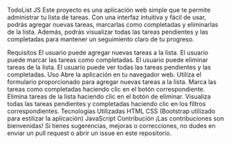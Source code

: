 TodoList JS
Este proyecto es una aplicación web simple que te permite administrar tu lista de tareas. Con una interfaz intuitiva y fácil de usar, podrás agregar nuevas tareas, marcarlas como completadas y eliminarlas de la lista. Además, podrás visualizar todas las tareas pendientes y las completadas para mantener un seguimiento claro de tu progreso.

Requisitos
El usuario puede agregar nuevas tareas a la lista.
El usuario puede marcar las tareas como completadas.
El usuario puede eliminar tareas de la lista.
El usuario puede ver todas las tareas pendientes y las completadas.
Uso
Abre la aplicación en tu navegador web.
Utiliza el formulario proporcionado para agregar nuevas tareas a la lista.
Marca las tareas como completadas haciendo clic en el botón correspondiente.
Elimina tareas de la lista haciendo clic en el botón de eliminar.
Visualiza todas las tareas pendientes y completadas haciendo clic en los filtros correspondientes.
Tecnologías Utilizadas
HTML
CSS (Bootstrap utilizado para estilizar la aplicación)
JavaScript
Contribución
¡Las contribuciones son bienvenidas! Si tienes sugerencias, mejoras o correcciones, no dudes en enviar un pull request o abrir un issue en este repositorio.
